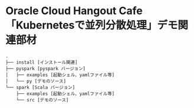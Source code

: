 # Oracle Cloud Hangout Cafe 「Kubernetesで並列分散処理」デモ関連部材

```
.
├── install [インストール関連]
├── pyspark [pyspark バージョン]
│   ├── examples [起動シェル、yamlファイル等]
│   └── py [デモのソース]
└── spark [Scala バージョン]
    ├── examples [起動シェル、yamlファイル等]
    └── src [デモのソース]
```


